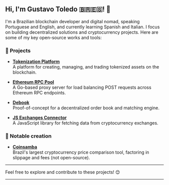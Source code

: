 ## Hi, I'm Gustavo Toledo 🇧🇷🇪🇸! 👋

I'm a Brazilian blockchain developer and digital nomad, speaking Portuguese and English, and currently learning Spanish and Italian. I focus on building decentralized solutions and cryptocurrency projects. Here are some of my key open-source works and tools:

### 🚀 Projects

- **[Tokenization Platform](https://github.com/itxtoledo/tokenization-platform)**  
  A platform for creating, managing, and trading tokenized assets on the blockchain.

- **[Ethereum RPC Pool](https://github.com/itxtoledo/ethereum-rpc-pool)**  
  A Go-based proxy server for load balancing POST requests across Ethereum RPC endpoints.

- **[Debook](https://github.com/itxtoledo/debook)**  
  Proof-of-concept for a decentralized order book and matching engine.

- **[JS Exchanges Connector](https://github.com/coinsambacom/js-exchanges-connector)**  
  A JavaScript library for fetching data from cryptocurrency exchanges.

### 🔧 Notable creation

- **[Coinsamba](https://coinsamba.com/)**  
  Brazil's largest cryptocurrency price comparison tool, factoring in slippage and fees (not open-source).

---

Feel free to explore and contribute to these projects! 😊

--- 
